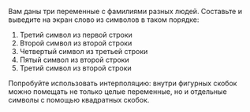 Вам даны три переменные с фамилиями разных людей. Составьте и выведите на экран слово из символов в таком порядке:

1. Третий символ из первой строки
2. Второй символ из второй строки
3. Четвертый символ из третьей строки
4. Пятый символ из второй строки
5. Третий символ из второй строки

Попробуйте использовать интерполяцию: внутри фигурных скобок можно помещать не только целые переменные, но и отдельные символы с помощью квадратных скобок.
